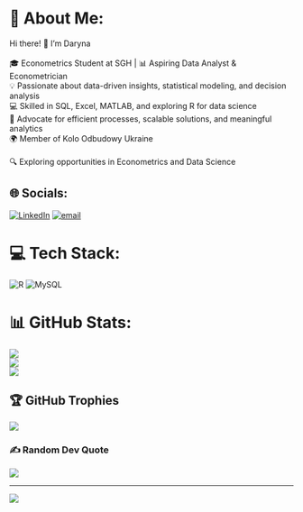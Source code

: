 # 💫 About Me:
Hi there! 👋 I’m Daryna<br><br>🎓 Econometrics Student at SGH | 📊 Aspiring Data Analyst & Econometrician<br>💡 Passionate about data-driven insights, statistical modeling, and decision analysis<br>💻 Skilled in SQL, Excel, MATLAB, and exploring R for data science<br>🌿 Advocate for efficient processes, scalable solutions, and meaningful analytics<br>🌍 Member of Kolo Odbudowy Ukraine<br><br>🔍 Exploring opportunities in Econometrics and Data Science


## 🌐 Socials:
[![LinkedIn](https://img.shields.io/badge/LinkedIn-%230077B5.svg?logo=linkedin&logoColor=white)](https://linkedin.com/in/daryna-abramovych) [![email](https://img.shields.io/badge/Email-D14836?logo=gmail&logoColor=white)](mailto:daryna056@gmail.com) 

# 💻 Tech Stack:
![R](https://img.shields.io/badge/r-%23276DC3.svg?style=for-the-badge&logo=r&logoColor=white) ![MySQL](https://img.shields.io/badge/mysql-4479A1.svg?style=for-the-badge&logo=mysql&logoColor=white)
# 📊 GitHub Stats:
![](https://github-readme-stats.vercel.app/api?username=daryna056&theme=monokai&hide_border=false&include_all_commits=false&count_private=false)<br/>
![](https://github-readme-streak-stats.herokuapp.com/?user=daryna056&theme=monokai&hide_border=false)<br/>
![](https://github-readme-stats.vercel.app/api/top-langs/?username=daryna056&theme=monokai&hide_border=false&include_all_commits=false&count_private=false&layout=compact)

## 🏆 GitHub Trophies
![](https://github-profile-trophy.vercel.app/?username=daryna056&theme=monokai&no-frame=false&no-bg=true&margin-w=4)

### ✍️ Random Dev Quote
![](https://quotes-github-readme.vercel.app/api?type=horizontal&theme=radical)

---
[![](https://visitcount.itsvg.in/api?id=daryna056&icon=0&color=4)](https://visitcount.itsvg.in)

<!-- Proudly created with GPRM ( https://gprm.itsvg.in ) -->
